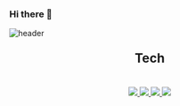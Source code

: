 ### Hi there 👋
![header](https://capsule-render.vercel.app/api?type=waving&color=auto&height=300&section=header&text=P.SangHyun%20&fontSize=50&animation=fadeIn&fontAlignY=38)
<p align='center' style="font-size:160%;"><b> Tech </b></p>

<p align='center'>
   <br>
    <a href=#ERP>
    <img src="https://img.shields.io/badge/C%20-%23F7DF1E.svg?&style=for-the-badge&&logoColor=white"/>
  </a>
  <a href=#MovieFinder>
    <img src="https://img.shields.io/badge/C'#'%20-%234FC08D.svg?&style=for-the-badge&&logoColor=white"/>
  </a>
   <a href=#WinformBasic>
    <img src="https://img.shields.io/badge/C++%20-%23F7DF1E.svg?&style=for-the-badge&&logoColor=white"/>
  </a>
  <a href=#WPF1>
    <img src="https://img.shields.io/badge/HTML%20-%234FC08D.svg?&style=for-the-badge&&logoColor=white"/>
  </a>
</p>
<br>
<br>
